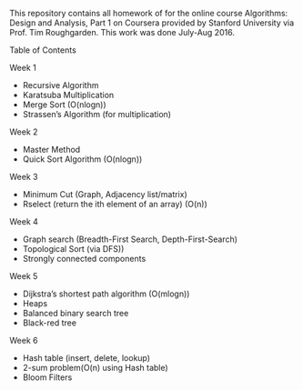 This repository contains all homework of for the online course Algorithms: Design and Analysis, Part 1 on Coursera provided by Stanford University via Prof. Tim Roughgarden. This work was done July-Aug 2016.

Table of Contents

Week 1
- Recursive Algorithm
- Karatsuba Multiplication
- Merge Sort (O(nlogn))
- Strassen’s Algorithm (for multiplication)

Week 2
- Master Method
- Quick Sort Algorithm (O(nlogn))

Week 3
- Minimum Cut (Graph, Adjacency list/matrix)
- Rselect (return the ith element of an array) (O(n))

Week 4
- Graph search (Breadth-First Search, Depth-First-Search)
- Topological Sort (via DFS))
- Strongly connected components

Week 5
- Dijkstra’s shortest path algorithm (O(mlogn))
- Heaps
- Balanced binary search tree
- Black-red tree

Week 6
- Hash table (insert, delete, lookup)
- 2-sum problem(O(n) using Hash table)
- Bloom Filters
